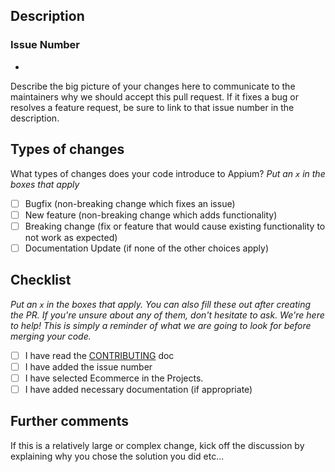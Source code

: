## Description

### Issue Number
- 

Describe the big picture of your changes here to communicate to the maintainers why we should accept this pull request. If it fixes a bug or resolves a feature request, be sure to link to that issue number in the description.

## Types of changes

What types of changes does your code introduce to Appium?
_Put an `x` in the boxes that apply_

- [ ] Bugfix (non-breaking change which fixes an issue)
- [ ] New feature (non-breaking change which adds functionality)
- [ ] Breaking change (fix or feature that would cause existing functionality to not work as expected)
- [ ] Documentation Update (if none of the other choices apply)

## Checklist

_Put an `x` in the boxes that apply. You can also fill these out after creating the PR. If you're unsure about any of them, don't hesitate to ask. We're here to help! This is simply a reminder of what we are going to look for before merging your code._

- [ ] I have read the [CONTRIBUTING](https://github.com/Code-Dabblers/Ecommerce-Site/blob/main/Contribution.md) doc
- [ ] I have added the issue number
- [ ] I have selected Ecommerce in the Projects.
- [ ] I have added necessary documentation (if appropriate)

## Further comments

If this is a relatively large or complex change, kick off the discussion by explaining why you chose the solution you did etc...
